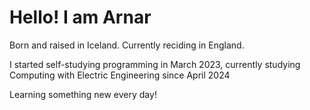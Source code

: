# Hello! I am Arnar

Born and raised in Iceland. Currently reciding in England.

I started self-studying programming in March 2023, currently studying Computing with Electric Engineering since April 2024

Learning something new every day!
